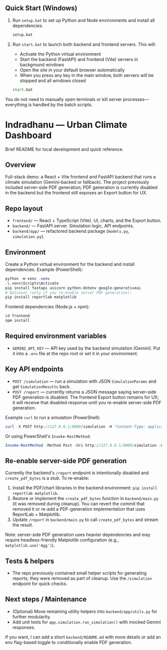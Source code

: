 ## Quick Start (Windows)

1. Run `setup.bat` to set up Python and Node environments and install all dependencies:

	```bat
	setup.bat
	```

2. Run `start.bat` to launch both backend and frontend servers. This will:
	- Activate the Python virtual environment
	- Start the backend (FastAPI) and frontend (Vite) servers in background windows
	- Open the site in your default browser automatically
	- When you press any key in the main window, both servers will be stopped and all windows closed

	```bat
	start.bat
	```

You do not need to manually open terminals or kill server processes—everything is handled by the batch scripts.

# Indradhanu — Urban Climate Dashboard

Brief README for local development and quick reference.

## Overview

Full-stack demo: a React + Vite frontend and FastAPI backend that runs a climate simulation (Gemini-backed or fallback). The project previously included server-side PDF generation; PDF generation is currently disabled in the backend but the frontend still exposes an Export button for UX.

## Repo layout

- `frontend/` — React + TypeScript (Vite). UI, charts, and the Export button.
- `backend/` — FastAPI server. Simulation logic, API endpoints.
- `backend/app/` — refactored backend package (`models.py`, `simulation.py`).

## Environment

Create a Python virtual environment for the backend and install dependencies. Example (PowerShell):

```powershell
python -m venv .venv
.\.venv\Scripts\Activate
pip install fastapi uvicorn python-dotenv google-generativeai
# Optional (only if you re-enable server PDF generation):
pip install reportlab matplotlib
```

Frontend dependencies (Node.js + npm):

```powershell
cd frontend
npm install
```

## Required environment variables

- `GEMINI_API_KEY` — API key used by the backend simulation (Gemini). Put it into a `.env` file at the repo root or set it in your environment.



## Key API endpoints

- `POST /simulation` — run a simulation with JSON `SimulationParams` and get `SimulationResults` back.
- `POST /report` — currently returns a JSON message saying server-side PDF generation is disabled. The frontend Export button remains for UX; it will receive that disabled response until you re-enable server-side PDF generation.

Example `curl` to run a simulation (PowerShell):

```powershell
curl -X POST http://127.0.0.1:8000/simulation -H "Content-Type: application/json" -d '{"scenario":"heatwave","treeCover":30,"albedo":0.2,"populationDensity":50,"rainfall":10,"windSpeed":10,"humidity":50,"aqi":50}'
```

Or using PowerShell's `Invoke-RestMethod`:

```powershell
Invoke-RestMethod -Method Post -Uri http://127.0.0.1:8000/simulation -ContentType 'application/json' -Body (@{scenario='heatwave'; treeCover=30; albedo=0.2; populationDensity=50; rainfall=10; windSpeed=10; humidity=50; aqi=50} | ConvertTo-Json)
```

## Re-enable server-side PDF generation

Currently the backend's `/report` endpoint is intentionally disabled and `create_pdf_bytes` is a stub. To re-enable:

1. Install the PDF/chart libraries in the backend environment: `pip install reportlab matplotlib`.
2. Restore or implement the `create_pdf_bytes` function in `backend/main.py` (it was removed during cleanup). You can revert the commit that removed it or re-add a PDF-generation implementation that uses ReportLab + Matplotlib.
3. Update `/report` in `backend/main.py` to call `create_pdf_bytes` and stream the result.

Note: server-side PDF generation uses heavier dependencies and may require headless-friendly Matplotlib configuration (e.g., `matplotlib.use('Agg')`).

## Tests & helpers

- The repo previously contained small helper scripts for generating reports; they were removed as part of cleanup. Use the `/simulation` endpoint for quick checks.

## Next steps / Maintenance

- (Optional) Move remaining utility helpers into `backend/app/utils.py` for further modularity.
- Add unit tests for `app.simulation.run_simulation()` with mocked Gemini responses.

If you want, I can add a short `backend/README.md` with more details or add an env flag-based toggle to conditionally enable PDF generation.

